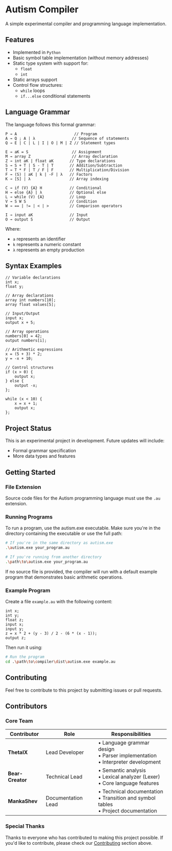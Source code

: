 # Autism Compiler

A simple experimental compiler and programming language implementation.

## Features

- Implemented in `Python`
- Basic symbol table implementation (without memory addresses)
- Static type system with support for:
  - `float`
  - `int`
- Static arrays support
- Control flow structures:
  - `while` loops
  - `if...else` conditional statements

## Language Grammar

The language follows this formal grammar:

```
P → A                         // Program
A → Q ; A | λ                // Sequence of statements
Q → E | C | L | I | O | M | Z // Statement types

E → aK = S                   // Assignment
M → array Z                  // Array declaration
Z → int aK | float aK       // Type declarations
S → S + T | S - T | T       // Addition/Subtraction
T → T * F | T / F | F       // Multiplication/Division
F → (S) | aK | k | -F | λ   // Factors
K → [S] | λ                 // Array indexing

C → if (V) {A} H            // Conditional
H → else {A} | λ            // Optional else
L → while (V) {A}           // Loop
V → S W S                   // Condition
W → == | != | < | >         // Comparison operators

I → input aK                // Input
O → output S                // Output
```

Where:
- `a` represents an identifier
- `k` represents a numeric constant
- `λ` represents an empty production

## Syntax Examples

```
// Variable declarations
int x;
float y;

// Array declarations
array int numbers[10];
array float values[5];

// Input/Output
input x;
output x + 5;

// Array operations
numbers[0] = 42;
output numbers[i];

// Arithmetic expressions
x = (5 + 3) * 2;
y = -x + 10;

// Control structures
if (x > 0) {
    output x;
} else {
    output -x;
};

while (x < 10) {
    x = x + 1;
    output x;
};
```

## Project Status

This is an experimental project in development. Future updates will include:
- Formal grammar specification
- More data types and features

## Getting Started

### File Extension
Source code files for the Autism programming language must use the `.au` extension.

### Running Programs
To run a program, use the autism.exe executable. Make sure you're in the directory containing the executable or use the full path:

```bash
# If you're in the same directory as autism.exe
.\autism.exe your_program.au

# If you're running from another directory
.\path\to\autism.exe your_program.au
```

If no source file is provided, the compiler will run with a default example program that demonstrates basic arithmetic operations.

### Example Program
Create a file `example.au` with the following content:
```
int x;
int y;
float z;
input x;
input y;
z = x * 2 + (y - 3) / 2 - (6 * (x - 1));
output z;
```

Then run it using:
```bash
# Run the program
cd .\path\to\compiler\dist\autism.exe example.au
```

## Contributing

Feel free to contribute to this project by submitting issues or pull requests.

## Contributors

### Core Team

| Contributor | Role | Responsibilities |
|------------|------|------------------|
| **ThetaIX** | Lead Developer | • Language grammar design<br>• Parser implementation<br>• Interpreter development |
| **Bear-Creator** | Technical Lead | • Semantic analysis<br>• Lexical analyzer (Lexer)<br>• Core language features |
| **MankaShev** | Documentation Lead | • Technical documentation<br>• Transition and symbol tables<br>• Project documentation |

### Special Thanks

Thanks to everyone who has contributed to making this project possible. If you'd like to contribute, please check our [Contributing](#contributing) section above.
